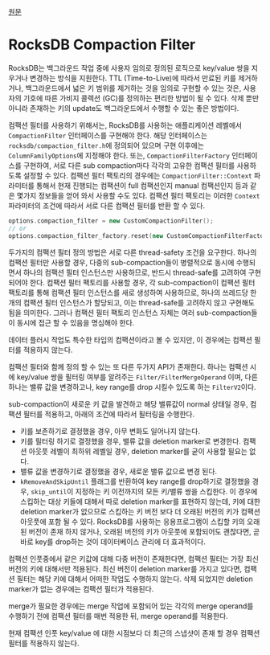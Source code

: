 [원문](https://github.com/facebook/rocksdb/wiki/Compaction-Filter)

# RocksDB Compaction Filter

RocksDB는 백그라운드 작업 중에 사용자 임의로 정의된 로직으로 key/value 쌍을 지우거나 변경하는 방식을 지원한다. TTL (Time-to-Live)에 따라서 만료된 키를 제거하거나, 백그라운드에서 넓은 키 범위를 제거하는 것을 임의로 구현할 수 있는 것은, 사용자의 기호에 따른 가비지 콜렉션 (GC)를 정의하는 편리한 방법이 될 수 있다. 삭제 뿐만 아니라 존재하는 키의 update도 백그라운드에서 수행할 수 있는 좋은 방법이다. 

컴팩션 필터를 사용하기 위해서는, RocksDB를 사용하는 애플리케이션 레벨에서 `CompactionFilter` 인터페이스를 구현해야 한다. 해당 인터페이스는 `rocksdb/compaction_filter.h`에 정의되어 있으며 구현 이후에는 `ColumnFamilyOptions`에 지정해야 한다. 또는, `CompactionFilterFactory` 인터페이스를 구현하여, 서로 다른 sub compaction마다 각각의 고유한 컴팩션 필터를 사용하도록 설정할 수 있다. 컴팩션 필터 팩토리의 경우에는 `CompactionFilter::Context` 파라미터를 통해서 현재 진행되는 컴팩션이 full 컴팩션인지 manual 컴팩션인지 등과 같은 몇가지 정보들을 얻어 와서 사용할 수도 있다. 컴팩션 필터 팩토리는 이러한 `Context` 파라미터의 조건에 따라서 서로 다른 컴팩션 필터를 반환 할 수 있다. 

```c++
options.compaction_filter = new CustomCompactionFilter();
// or
options.compaction_filter_factory.reset(new CustomCompactionFilterFactor());
```

두가지의 컴팩션 필터 정의 방법은 서로 다른 thread-safety 조건을 요구한다. 하나의 컴팩션 필터만 사용할 경우, 다중의 sub-compaction들이 병렬적으로 동시에 수행되면서 하나의 컴팩션 필터 인스턴스만 사용하므로, 반드시 thread-safe를 고려하여 구현되어야 한다. 컴팩션 필터 팩토리를 사용할 경우, 각 sub-compaction이 컴팩션 필터 팩토리를 통해 컴팩션 필터 인스턴스를 새로 생성하여 사용하므로, 하나의 쓰레드당 한개의 컴팩션 필터 인스턴스가 할당되고, 이는 thread-safe를 고려하지 않고 구현해도 됨을 의미한다. 그러나 컴팩션 필터 팩토리 인스턴스 자체는 여러 sub-compaction들이 동시에 접근 할 수 있음을 명심해야 한다.

데이터 플러시 작업도 특수한 타입의 컴팩션이라고 볼 수 있지만, 이 경우에는 컴팩션 필터를 적용하지 않는다. 

컴팩션 필터와 함께 정의 할 수 있는 또 다른 두가지 API가 존재한다. 하나는 컴팩션 시에 key/value 쌍을 필터링 여부를 알려주는 `Filter/FilterMergeOperand` 이며, 다른 하나는 밸류 값을 변경하고나, key range를 drop 시킬수 있도록 하는 `FilterV2`이다. 

sub-compaction이 새로운 키 값을 발견하고 해당 밸류값이 normal 상태일 경우, 컴팩션 필터를 적용하고, 아래의 조건에 따라서 필터링을 수행한다.

- 키를 보존하기로 결정했을 경우, 아무 변화도 일어나지 않는다.
- 키를 필터링 하기로 결정했을 경우, 밸류 값을 deletion marker로 변경한다. 컴팩션 아웃풋 레벨이 최하위 레벨일 경우, deletion marker를 굳이 사용할 필요는 없다.
- 밸류 값을 변경하기로 결정했을 경우, 새로운 밸류 값으로 변경 된다.
- `kRemoveAndSkipUntil` 플래그를 반환하여 key range를 drop하기로 결정했을 경우, `skip_until`이 지정하는 키 이전까지의 모든 키/밸류 쌍을 스킵한다. 이 경우에 스킵하는 대상 키들에 대해서 따로 deletion marker를 표현하지 않는데, 키에 대한 deletion marker가 없으므로 스킵하는 키 버전 보다 더 오래된 버전의 키가 컴팩션 아웃풋에 포함 될 수 있다. RocksDB를 사용하는 응용프로그램이 스킵할 키의 오래된 버전이 존재 하지 않거나, 오래된 버전의 키가 아웃풋에 포함되어도 괜찮다면, 곧바로 key를 drop하는 것이 데이터베이스 관리에 더 효과적이다.

컴팩션 인풋중에서 같은 키값에 대해 다중 버전이 존재한다면, 컴팩션 필터는 가장 최신 버전의 키에 대해서만 적용된다. 최신 버전이 deletion marker를 가지고 있다면, 컴팩션 필터는 해당 키에 대해서 어떠한 작업도 수행하지 않는다. 삭제 되었지만 deletion marker가 없는 경우에는 컴팩션 필터가 적용된다. 

merge가 필요한 경우에는 merge 작업에 포함되어 있는 각각의 merge operand를 수행하기 전에 컴팩션 필터를 매번 적용한 뒤, merge operand를 적용한다.

현재 컴팩션 인풋 key/value 에 대한 시점보다 더 최근의 스냅샷이 존재 할 경우 컴팩션 필터를 적용하지 않는다. 
